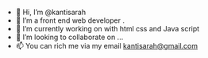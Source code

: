 - 👋 Hi, I’m @kantisarah
- 👀 I’m a front end web developer .
- 🌱 I’m currently working on with html css and Java script 
- 💞️ I’m looking to collaborate on ...
- 📫 You can rich me via my email kantisarah@gmail.com

<!---
kantisarah/kantisarah is a ✨ special ✨ repository because its `README.md` (this file) appears on your GitHub profile.
You can click the Preview link to take a look at your changes.
--->

